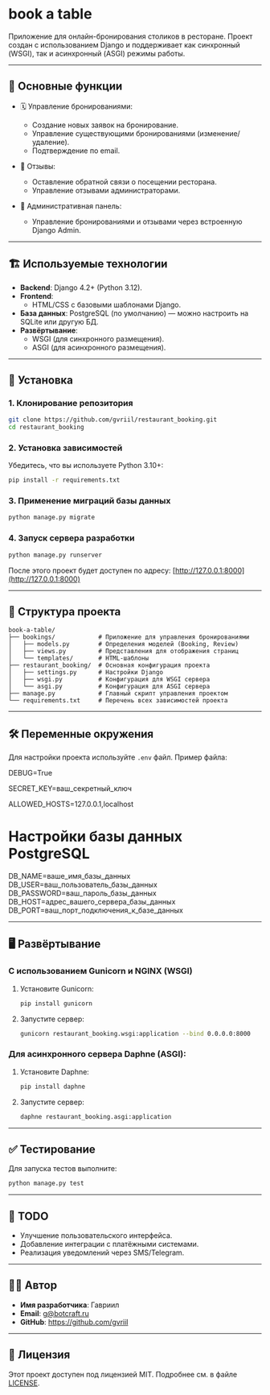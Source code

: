 # book a table

Приложение для онлайн-бронирования столиков в ресторане. Проект создан с использованием Django и
поддерживает как синхронный (WSGI), так и асинхронный (ASGI) режимы работы.

---

## 🚀 Основные функции

- 🗓 Управление бронированиями:
    - Создание новых заявок на бронирование.
    - Управление существующими бронированиями (изменение/удаление).
    - Подтверждение по email.

- 💬 Отзывы:
    - Оставление обратной связи о посещении ресторана.
    - Управление отзывами администраторами.

- 📅 Административная панель:
    - Управление бронированиями и отзывами через встроенную Django Admin.

---

## 🏗️ Используемые технологии

- **Backend**: Django 4.2+ (Python 3.12).
- **Frontend**:
    - HTML/CSS с базовыми шаблонами Django.
- **База данных**: PostgreSQL (по умолчанию) — можно настроить на SQLite или другую БД.
- **Развёртывание**:
    - WSGI (для синхронного размещения).
    - ASGI (для асинхронного размещения).

---

## 🔧 Установка

### 1. Клонирование репозитория

```bash
git clone https://github.com/gvriil/restaurant_booking.git
cd restaurant_booking
```

### 2. Установка зависимостей

Убедитесь, что вы используете Python 3.10+:

```bash
pip install -r requirements.txt
```

### 3. Применение миграций базы данных

```bash
python manage.py migrate
```

### 4. Запуск сервера разработки

```bash
python manage.py runserver
```

После этого проект будет доступен по адресу: [http://127.0.0.1:8000](http://127.0.0.1:8000)

---

## 📂 Структура проекта

```plaintext
book-a-table/
├── bookings/            # Приложение для управления бронированиями
│   ├── models.py        # Определения моделей (Booking, Review)
│   ├── views.py         # Представления для отображения страниц
│   └── templates/       # HTML-шаблоны
├── restaurant_booking/  # Основная конфигурация проекта
│   ├── settings.py      # Настройки Django
│   ├── wsgi.py          # Конфигурация для WSGI сервера
│   └── asgi.py          # Конфигурация для ASGI сервера
├── manage.py            # Главный скрипт управления проектом
└── requirements.txt     # Перечень всех зависимостей проекта
```

---

## 🛠 Переменные окружения

Для настройки проекта используйте `.env` файл. Пример файла:

DEBUG=True

SECRET_KEY=ваш_секретный_ключ

ALLOWED_HOSTS=127.0.0.1,localhost

# Настройки базы данных PostgreSQL

DB_NAME=ваше_имя_базы_данных
DB_USER=ваш_пользователь_базы_данных
DB_PASSWORD=ваш_пароль_базы_данных
DB_HOST=адрес_вашего_сервера_базы_данных
DB_PORT=ваш_порт_подключения_к_базе_данных

---

## 🖥 Развёртывание

### С использованием **Gunicorn** и **NGINX** (WSGI)

1. Установите Gunicorn:
   ```bash
   pip install gunicorn
   ```
2. Запустите сервер:
   ```bash
   gunicorn restaurant_booking.wsgi:application --bind 0.0.0.0:8000
   ```

### Для асинхронного сервера **Daphne** (ASGI):

1. Установите Daphne:
   ```bash
   pip install daphne
   ```
2. Запустите сервер:
   ```bash
   daphne restaurant_booking.asgi:application
   ```

---

## ✅ Тестирование

Для запуска тестов выполните:

```bash
python manage.py test
```

---

## 🚧 TODO

- Улучшение пользовательского интерфейса.
- Добавление интеграции с платёжными системами.
- Реализация уведомлений через SMS/Telegram.

---

## 🧑‍💻 Автор

- **Имя разработчика**: Гавриил
- **Email**: g@botcraft.ru
- **GitHub**: https://github.com/gvriil

---

## 📝 Лицензия

Этот проект доступен под лицензией MIT. Подробнее см. в файле [LICENSE](LICENSE).